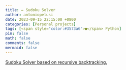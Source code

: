 ```yaml
---
title: ✏️ Sudoku Solver
author: antoniopelusi
date: 2023-09-15 22:15:00 +0800
categories: [Personal projects]
tags: [<span style="color:#3573a6">●</span> Python]
pin: false
math: false
comments: false
mermaid: false
---
```


[GithubLink]: https://github.com/antoniopelusi/Sudoku-Solver

[Sudoku Solver based on recursive backtracking.][GithubLink]